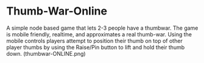 # Thumb-War-Online
A simple node based game that lets 2-3 people have a thumbwar. The game is mobile friendly, realtime, and approximates a real thumb-war.
Using the mobile controls players attempt to position their thumb on top of other player thumbs by using the Raise/Pin button to lift and hold their thumb down.
(thumbwar-ONLINE.png)
